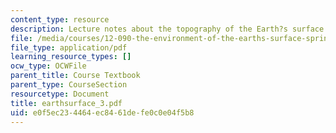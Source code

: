```yaml
---
content_type: resource
description: Lecture notes about the topography of the Earth?s surface.
file: /media/courses/12-090-the-environment-of-the-earths-surface-spring-2007/e0f5ec234464ec8461defe0c0e04f5b8_earthsurface_3.pdf
file_type: application/pdf
learning_resource_types: []
ocw_type: OCWFile
parent_title: Course Textbook
parent_type: CourseSection
resourcetype: Document
title: earthsurface_3.pdf
uid: e0f5ec23-4464-ec84-61de-fe0c0e04f5b8
---
```

